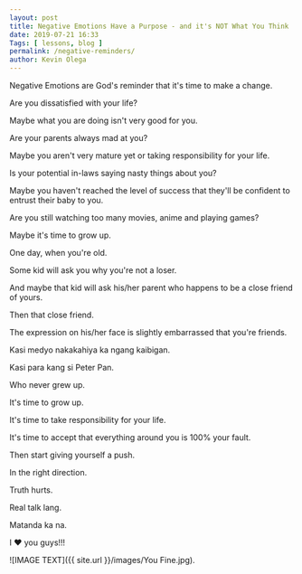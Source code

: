 ```yaml
--- 
layout: post 
title: Negative Emotions Have a Purpose - and it's NOT What You Think
date: 2019-07-21 16:33
Tags: [ lessons, blog ]
permalink: /negative-reminders/ 
author: Kevin Olega 
--- 
```

Negative Emotions are God's reminder that it's time to make a change.

Are you dissatisfied with your life?

Maybe what you are doing isn't very good for you.

Are your parents always mad at you?

Maybe you aren't very mature yet or taking responsibility for your life.

Is your potential in-laws saying nasty things about you?

Maybe you haven't reached the level of success that they'll be confident to entrust their baby to you.

Are you still watching too many movies, anime and playing games?

Maybe it's time to grow up.

One day, when you're old.

Some kid will ask you why you're not a loser.

And maybe that kid will ask his/her parent who happens to be a close friend of yours.

Then that close friend.

The expression on his/her face is slightly embarrassed that you're friends.

Kasi medyo nakakahiya ka ngang kaibigan.

Kasi para kang si Peter Pan.

Who never grew up.

It's time to grow up.

It's time to take responsibility for your life.

It's time to accept that everything around you is 100% your fault.

Then start giving yourself a push.

In the right direction.

Truth hurts.

Real talk lang.

Matanda ka na.

I ❤️ you guys!!!

![IMAGE TEXT]({{ site.url }}/images/You Fine.jpg).